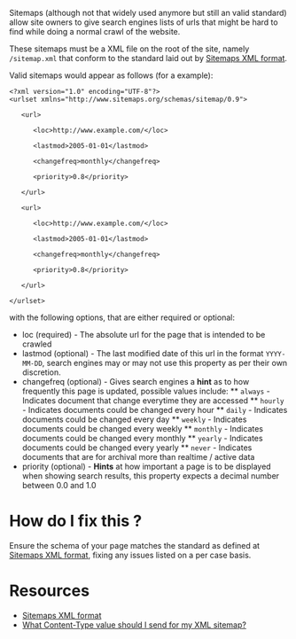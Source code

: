 Sitemaps (although not that widely used anymore but still an valid standard) allow site owners to give search engines lists of urls that might be hard to find while doing a normal crawl of the website.

These sitemaps must be a XML file on the root of the site, namely `/sitemap.xml` that conform to the standard laid out by [Sitemaps XML format](http://www.sitemaps.org/protocol.html). 

Valid sitemaps would appear as follows (for a example):

```
<?xml version="1.0" encoding="UTF-8"?>
<urlset xmlns="http://www.sitemaps.org/schemas/sitemap/0.9">

   <url>

      <loc>http://www.example.com/</loc>

      <lastmod>2005-01-01</lastmod>

      <changefreq>monthly</changefreq>

      <priority>0.8</priority>

   </url>

   <url>

      <loc>http://www.example.com/</loc>

      <lastmod>2005-01-01</lastmod>

      <changefreq>monthly</changefreq>

      <priority>0.8</priority>

   </url>

</urlset> 
```

with the following options, that are either required or optional:

* loc (required) - The absolute url for the page that is intended to be crawled
* lastmod (optional) - The last modified date of this url in the format `YYYY-MM-DD`, search engines may or may not use this property as per their own discretion.
* changefreq (optional) - Gives search engines a **hint** as to how frequently this page is updated, possible values include:
** `always` - Indicates document that change everytime they are accessed
** `hourly` - Indicates documents could be changed every hour
** `daily` - Indicates documents could be changed every day
** `weekly` - Indicates documents could be changed every weekly
** `monthly` - Indicates documents could be changed every monthly
** `yearly` - Indicates documents could be changed every yearly
** `never` - Indicates documents that are for archival more than realtime / active data
* priority (optional) - **Hints** at how important a page is to be displayed when showing search results, this property expects a decimal number between 0.0 and 1.0

# How do I fix this ?

Ensure the schema of your page matches the standard as defined at [Sitemaps XML format](http://www.sitemaps.org/protocol.html), fixing any issues listed on a per case basis.

# Resources

* [Sitemaps XML format](http://www.sitemaps.org/protocol.html)
* [What Content-Type value should I send for my XML sitemap?](http://stackoverflow.com/questions/3272534/what-content-type-value-should-i-send-for-my-xml-sitemap)